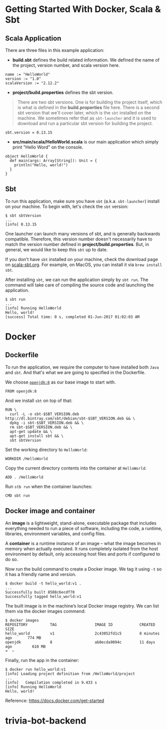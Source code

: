 # Getting Started With Docker, Scala & Sbt

## Scala Application

There are three files in this example application:

* **build.sbt** defines the build related information. We defined the name of the project, version number, and scala version here.

```
name := "HelloWorld"
version := "1.0"
scalaVersion := "2.12.2"
```

* **project/build.properties** defines the sbt version. 

> There are two sbt versions. One is for building the project itself, which is what is defined in the **build.properties** file here. There is a second sbt version that we'll cover later, which is the `sbt` installed on the machine. We sometimes refer that as `sbt-launcher` and it is used to  download and run a particular sbt version for building the project.

```
sbt.version = 0.13.15
```

* **src/main/scala/HelloWorld.scala** is our main application which simply print "Hello Word" on the console.

```
object HelloWorld {
  def main(args: Array[String]): Unit = {
    println("Hello, world!")
  }
}
```

## Sbt

To run this application, make sure you have `sbt` (a.k.a. `sbt-launcher`) install on your machine. To begin with, let's check the `sbt` version: 

    $ sbt sbtVersion    
    ...
    [info] 0.13.15

One launcher can launch many versions of sbt, and is generally backwards compatible. Therefore, this version number doesn't necessarily have to match the version number defined in **project/build.properties**. But, in general, we would like to keep this `sbt` up to date.  
    
If you don't have `sbt` installed on your machine, check the download page on [scala-sbt.org](http://www.scala-sbt.org/download.html). For example, on MacOS, you can install it via `brew install sbt`.

After installing `sbt`, we can run the application simply by `sbt run`. The command will take care of compiling the source code and launching the application. 

    $ sbt run
    ...
    [info] Running HelloWorld 
    Hello, world!
    [success] Total time: 0 s, completed 01-Jun-2017 01:02:03 AM
  
# Docker

## Dockerfile

To run the application, we require the computer to have installed both `Java` and `sbt`. And that's what we are going to specified in the Dockerfile.

We choose [`openjdk:8`](https://hub.docker.com/_/openjdk/) as our base image to start with.

    FROM openjdk:8
    
And we install `sbt` on top of that: 

    RUN \
      curl -L -o sbt-$SBT_VERSION.deb http://dl.bintray.com/sbt/debian/sbt-$SBT_VERSION.deb && \
      dpkg -i sbt-$SBT_VERSION.deb && \
      rm sbt-$SBT_VERSION.deb && \
      apt-get update && \
      apt-get install sbt && \
      sbt sbtVersion

Set the working directory to `HelloWorld`:

    WORKDIR /HelloWorld
    
Copy the current directory contents into the container at `HelloWorld`:

    ADD . /HelloWorld 

Run `stb run` when the container launches:

    CMD sbt run

## Docker image and container

An **image** is a lightweight, stand-alone, executable package that includes everything needed to run a piece of software, including the code, a runtime, libraries, environment variables, and config files.

A **container** is a runtime instance of an image – what the image becomes in memory when actually executed. It runs completely isolated from the host environment by default, only accessing host files and ports if configured to do so.

Now run the build command to create a Docker image. We tag it using `-t` so it has a friendly name and version.

    $ docker build -t hello_world:v1 .
    ... 
    Successfully built 8508c6ecdf78
    Successfully tagged hello_world:v1

The built image is in the machine’s local Docker image registry. We can list them via the docker images commend:

    $ docker images
    REPOSITORY          TAG                 IMAGE ID            CREATED             SIZE
    hello_world         v1                  2c43052fd1c5        8 minutes ago       774 MB
    openjdk             8                   ab0ecda9094c        11 days ago         610 MB
    ➜  ~ 

Finally, run the app in the container:

    $ docker run hello_world:v1
    [info] Loading project definition from /HelloWorld/project
    ...
    [info]   Compilation completed in 9.433 s
    [info] Running HelloWorld 
    Hello, world!

Reference: https://docs.docker.com/get-started
# trivia-bot-backend
